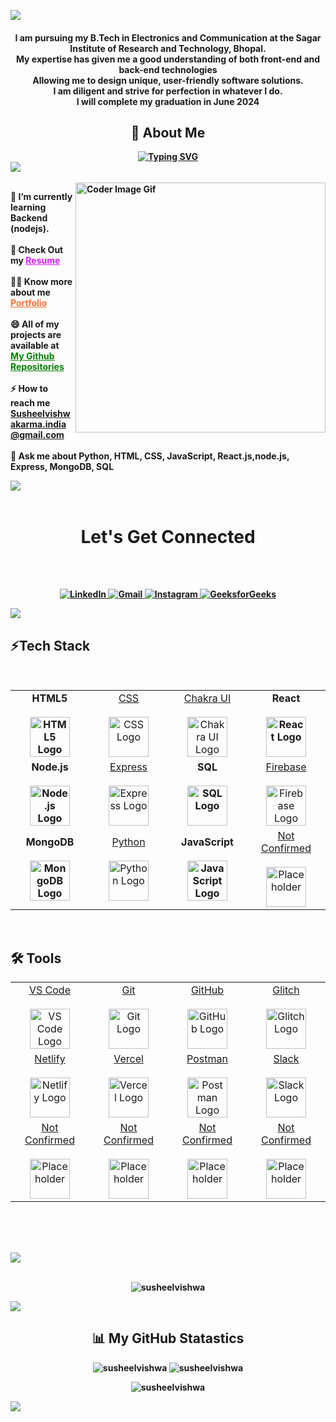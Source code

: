 ![](https://raw.githubusercontent.com/halfrost/halfrost/master/icons/header_.png)

<div>

<h4 align="center">I am pursuing my B.Tech in Electronics and Communication at the Sagar Institute of Research and Technology, Bhopal.
  <br>My expertise has given me a good understanding of both front-end and back-end technologies
  <br>Allowing me to design unique, user-friendly software solutions. 
  <br>I am diligent and strive for perfection in whatever I do.
  <br>I will complete my graduation in June 2024
  <h2 align="center">💫  About Me </h2>
</h4>

<div style="display: flex; justify-content: center; align-items: center;">
  <a href="https://git.io/typing-svg" target="_blank">
    <b><img src="https://readme-typing-svg.demolab.com/?lines=+Student+and+Aspiring+Full+Stack+Developer;" alt="Typing SVG"><b>
  </a>
</div>

<img src='https://raw.githubusercontent.com/andreasbm/readme/master/assets/lines/colored.png' />

<div>
<br>
  <img align="right" alt="Coder Image Gif" width="400" src="https://user-images.githubusercontent.com/119415006/232788353-c644eb55-f41d-4e30-ad97-4a0b88bfbbff.png">

🌱 I’m currently learning **Backend (nodejs)**.
<br><br>
🤔 Check Out my <a href="https://docs.google.com/document/d/1cB5rDEBopUy9eYz_aalDiit3fIoIxgWe-c6m_N1sac4/edit?usp=sharing" style="color: rgb(211, 28, 255);">Resume</a>
<br><br>
👨‍💻 Know more about me <a href="https://susheelvishwakarmaportfolio.netlify.app/" style="color: rgb(250, 111, 50);">Portfolio</a>
<br><br>
😄 All of my projects are available at <a href="https://github.com/susheelvishwa?tab=repositories" style="color: green;">My Github Repositories</a>
<br>
<br>
⚡ How to reach me <a href="mailto:Susheelvishwakarma.india@gmail.com" style="color:rgb(250, 111, 50);">Susheelvishwakarma.india@gmail.com</a>
<br>
<br>
💬 Ask me about **Python, HTML, CSS, JavaScript, React.js,node.js, Express, MongoDB, SQL**

<img src='https://raw.githubusercontent.com/andreasbm/readme/master/assets/lines/colored.png' />
<br>
<br>
<h1 align="center">Let's Get Connected</h1>
<br>
<br>

<div align="center">

<a  href="https://www.linkedin.com/in/susheelvishwakarma65/" target="_blank"><img alt="LinkedIn" src="https://img.shields.io/badge/linkedin%20-%230077B5.svg?&style=for-the-badge&logo=linkedin&logoColor=white" />
</a>
<a href="mailto:susheelvishwakarma.india@gmail.com"><img  alt="Gmail" src="https://img.shields.io/badge/Gmail-D14836?style=for-the-badge&logo=gmail&logoColor=white" />
</a>
<a href="https://www.instagram.com/susheelvishwakarma65"><img alt="Instagram" src="https://img.shields.io/badge/instagram%20-%23FF69B4.svg?&style=for-the-badge&logo=instagram&logoColor=white" />
</a>
<a href="https://auth.geeksforgeeks.org/user/susheelvishwakarma65"><img alt="GeeksforGeeks" src="https://img.shields.io/badge/GeeksforGeeks%20-%23207B5.svg?&style=for-the-badge&logo=GeeksforGeeks&logoColor=white" />
</a>

</div>

 <img src='https://raw.githubusercontent.com/andreasbm/readme/master/assets/lines/colored.png' /> 
 
<div>

<h2 align="left">⚡Tech Stack</h2>
<br>
<div>
<table align="center">
  <tbody>
    <tr valign="top">
      <td width="25%" align="center">
        <a style="font-weight: bold; text-decoration: none;" href="https://www.w3.org/html/">
          <span>HTML5</span><br /><br />
          <img height="64px" src="https://cdn.svgporn.com/logos/html-5.svg" alt="HTML5 Logo" />
        </a>
      </td>
      <td width="25%" align="center">
        <a href="http://www.w3.org/TR/CSS/">
          <span>CSS</span><br /><br />
          <img height="64px" src="https://cdn.svgporn.com/logos/css-3.svg" alt="CSS Logo" />
        </a>
      </td>
      <td width="25%" align="center">
        <a href="https://chakra-ui.com/">
          <span>Chakra UI</span><br /><br />
          <img height="64px" src="https://itelofilho.gallerycdn.vsassets.io/extensions/itelofilho/chakra-ui-cheatsheet/0.1.2/1602346378840/Microsoft.VisualStudio.Services.Icons.Default" alt="Chakra UI Logo" />
        </a>
      </td>
      <td width="25%" align="center">
        <a style="font-weight: bold; text-decoration: none;" href="https://react.dev/">
          <span>React</span><br /><br />
          <img height="64px" src="https://cdn.svgporn.com/logos/react.svg" alt="React Logo" />
        </a>
      </td>
    </tr>
    <tr>
      <td width="25%" align="center">
        <a style="font-weight: bold; text-decoration: none;" href="https://nodejs.org/">
          <span>Node.js</span><br /><br />
          <img height="64px" src="https://cdn.svgporn.com/logos/nodejs.svg" alt="Node.js Logo" />
        </a>
      </td>
      <td width="25%" align="center">
        <a href="http://expressjs.com/">
          <span>Express</span><br /><br />
          <img height="64px" src="https://cdn.svgporn.com/logos/express.svg" alt="Express Logo" />
        </a>
      </td>
      <td width="25%" align="center">
        <a style="font-weight: bold; text-decoration: none;" href="https://www.mysql.com/">
          <span>SQL</span><br /><br />
          <img height="64px" src="https://cdn.svgporn.com/logos/mysql.svg" alt="SQL Logo" />
        </a>
      </td>
      <td width="25%" align="center">
        <a href="https://firebase.google.com/">
          <span>Firebase</span><br /><br />
          <img height="64px" src="https://cdn.svgporn.com/logos/firebase.svg" alt="Firebase Logo" />
        </a>
      </td>
    </tr>
    <tr>
      <td width="25%" align="center">
        <a style="font-weight: bold; text-decoration: none;" href="https://www.mongodb.com/">
          <span>MongoDB</span><br /><br />
          <img height="64px" src="https://cdn.svgporn.com/logos/mongodb.svg" alt="MongoDB Logo" />
        </a>
      </td>
      <td width="25%" align="center">
        <a href="https://www.python.org/">
          <span>Python</span><br /><br />
          <img height="64px" src="https://cdn.svgporn.com/logos/python.svg" alt="Python Logo" />
        </a>
      </td>
      <td width="25%" align="center">
        <a style="font-weight: bold; text-decoration: none;" href="https://developer.mozilla.org/en-US/docs/Web/JavaScript">
          <span>JavaScript</span><br /><br />
          <img height="64px" src="https://cdn.svgporn.com/logos/javascript.svg" alt="JavaScript Logo" />
        </a>
      </td>
      <td width="25%" align="center">
        <a href="#">
          <span>Not Confirmed</span><br /><br />
          <img height="64px" src="https://via.placeholder.com/64" alt="Placeholder" />
        </a>
      </td>
    </tr>
  </tbody>
</table>
<br/>
</div>

<h2 align="left">🛠️ Tools</h2>
<div>
  <table align="center">
    <tbody>
      <tr>
        <td width="25%" align="center">
          <a href="https://code.visualstudio.com/">
            <span>VS Code</span><br /><br />
            <img height="64px" src="https://code.visualstudio.com/assets/favicon.ico" alt="VS Code Logo" />
          </a>
        </td>
        <td width="25%" align="center">
          <a href="https://git-scm.com/">
            <span>Git</span><br /><br />
            <img height="64px" src="https://cdn.svgporn.com/logos/git-icon.svg" alt="Git Logo" />
          </a>
        </td>
        <td width="25%" align="center">
          <a href="https://github.com/">
            <span>GitHub</span><br /><br />
            <img height="64px" src="https://cdn.svgporn.com/logos/github-icon.svg" alt="GitHub Logo" />
          </a>
        </td>
        <td width="25%" align="center">
          <a href="https://glitch.com/">
            <span>Glitch</span><br /><br />
            <img height="64px" src="https://glitch.com/favicon.ico" alt="Glitch Logo" />
          </a>
        </td>
      </tr>
      <tr>
        <td width="25%" align="center">
          <a href="https://www.netlify.com/">
            <span>Netlify</span><br /><br />
            <img height="64px" src="https://cdn.svgporn.com/logos/netlify.svg" alt="Netlify Logo" />
          </a>
        </td>
        <td width="25%" align="center">
          <a href="https://www.vercel.com/">
            <span>Vercel</span><br /><br />
            <img height="64px" src="https://cdn.svgporn.com/logos/vercel.svg" alt="Vercel Logo" />
          </a>
        </td>
        <td width="25%" align="center">
          <a href="https://www.postman.com/">
            <span>Postman</span><br /><br />
            <img height="64px" src="https://cdn.svgporn.com/logos/postman-icon.svg" alt="Postman Logo" />
          </a>
        </td>
        <td width="25%" align="center">
          <a href="https://slack.com/">
            <span>Slack</span><br /><br />
            <img height="64px" src="https://a.slack-edge.com/80588/marketing/img/icons/icon_slack_hash_colored.png" alt="Slack Logo" />
          </a>
        </td>
      </tr>
      <tr>
        <td width="25%" align="center">
          <a href="#">
            <span>Not Confirmed</span><br /><br />
            <img height="64px" src="https://via.placeholder.com/64" alt="Placeholder" />
          </a>
        </td>
        <td width="25%" align="center">
          <a href="#">
            <span>Not Confirmed</span><br /><br />
            <img height="64px" src="https://via.placeholder.com/64" alt="Placeholder" />
          </a>
        </td>
        <td width="25%" align="center">
          <a href="#">
            <span>Not Confirmed</span><br /><br />
            <img height="64px" src="https://via.placeholder.com/64" alt="Placeholder" />
          </a>
        </td>
        <td width="25%" align="center">
          <a href="#">
            <span>Not Confirmed</span><br /><br />
            <img height="64px" src="https://via.placeholder.com/64" alt="Placeholder" />
          </a>
        </td>
      </tr>
    </tbody>
  </table>
</div>


<br/>
</div>
<br/>
</div>

</p>
<br/>
<img src='https://raw.githubusercontent.com/andreasbm/readme/master/assets/lines/colored.png' />
</div>
<br/>
<p align="center"> <img src="https://komarev.com/ghpvc/?username=susheelvishwa&label=Profile%20views&color=0e75b6&style=flat" alt="susheelvishwa" /> </p>

 <img src='https://raw.githubusercontent.com/andreasbm/readme/master/assets/lines/colored.png' /> 
<h2 align="center">📊 My GitHub Statastics </h2>

 <div align ="center">
<tr>
<td>
<img src="https://github-readme-stats.vercel.app/api?username=susheelvishwa&include_all_commits=true&count_private=true&show_icons=true&line_height=20&title_color=7A7ADB&icon_color=2234AE&text_color=D3D3D3&bg_color=0,000000,130F40" alt="susheelvishwa" />
<td>
<img src="https://github-readme-stats.vercel.app/api/top-langs?username=susheelvishwa&show_icons=true&locale=en&layout=compact&title_color=7A7ADB&icon_color=2234AE&text_color=D3D3D3&bg_color=0,000000,130F40" alt="susheelvishwa" />

<p><img align="center" src="https://github-readme-streak-stats.herokuapp.com/?user=susheelvishwa&theme=dark" alt="susheelvishwa" /></p>
  </div>
</td>
</tr>
</div>
 
<div align="center">

</div>
  <img src='https://raw.githubusercontent.com/andreasbm/readme/master/assets/lines/colored.png' />
